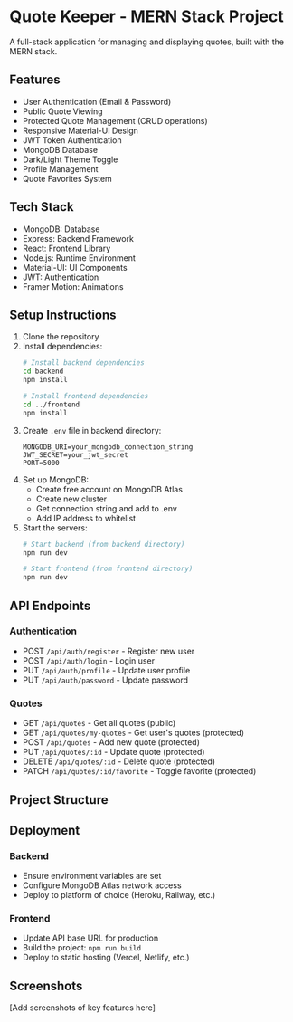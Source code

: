 # Quote Keeper - MERN Stack Project

A full-stack application for managing and displaying quotes, built with the MERN stack.

## Features

- User Authentication (Email & Password)
- Public Quote Viewing
- Protected Quote Management (CRUD operations)
- Responsive Material-UI Design
- JWT Token Authentication
- MongoDB Database
- Dark/Light Theme Toggle
- Profile Management
- Quote Favorites System

## Tech Stack

- MongoDB: Database
- Express: Backend Framework
- React: Frontend Library
- Node.js: Runtime Environment
- Material-UI: UI Components
- JWT: Authentication
- Framer Motion: Animations

## Setup Instructions

1. Clone the repository
2. Install dependencies:
   ```bash
   # Install backend dependencies
   cd backend
   npm install

   # Install frontend dependencies
   cd ../frontend
   npm install
   ```
3. Create `.env` file in backend directory:
   ```
   MONGODB_URI=your_mongodb_connection_string
   JWT_SECRET=your_jwt_secret
   PORT=5000
   ```
4. Set up MongoDB:
   - Create free account on MongoDB Atlas
   - Create new cluster
   - Get connection string and add to .env
   - Add IP address to whitelist
5. Start the servers:
   ```bash
   # Start backend (from backend directory)
   npm run dev

   # Start frontend (from frontend directory)
   npm run dev
   ```

## API Endpoints

### Authentication
- POST `/api/auth/register` - Register new user
- POST `/api/auth/login` - Login user
- PUT `/api/auth/profile` - Update user profile
- PUT `/api/auth/password` - Update password

### Quotes
- GET `/api/quotes` - Get all quotes (public)
- GET `/api/quotes/my-quotes` - Get user's quotes (protected)
- POST `/api/quotes` - Add new quote (protected)
- PUT `/api/quotes/:id` - Update quote (protected)
- DELETE `/api/quotes/:id` - Delete quote (protected)
- PATCH `/api/quotes/:id/favorite` - Toggle favorite (protected)

## Project Structure 

## Deployment

### Backend
- Ensure environment variables are set
- Configure MongoDB Atlas network access
- Deploy to platform of choice (Heroku, Railway, etc.)

### Frontend
- Update API base URL for production
- Build the project: `npm run build`
- Deploy to static hosting (Vercel, Netlify, etc.)

## Screenshots

[Add screenshots of key features here] 